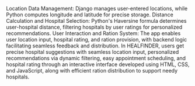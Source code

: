 Location Data Management: Django manages user-entered locations, while Python computes longitude and latitude for precise storage.
Distance Calculation and Hospital Selection: Python's Haversine formula determines user-hospital distance, filtering hospitals by user ratings for personalized recommendations. 
User Interaction and Ration System: The app enables user location input, hospital rating, and ration provision, with backend logic facilitating seamless feedback and distribution.
In HEALFINDER, users get precise hospital suggestions with seamless location input, personalized recommendations via dynamic filtering, easy appointment scheduling, and hospital rating through an interactive interface developed using HTML, CSS, and JavaScript, along with efficient ration distribution to support needy hospitals.
